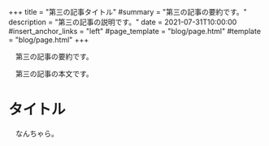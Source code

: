 +++
title = "第三の記事タイトル"
#summary = "第三の記事の要約です。"
description = "第三の記事の説明です。"
date = 2021-07-31T10:00:00
#insert_anchor_links = "left"
#page_template = "blog/page.html"
#template = "blog/page.html"
+++

　第三の記事の要約です。

<!-- more -->

　第三の記事の本文です。

# タイトル

　なんちゃら。

